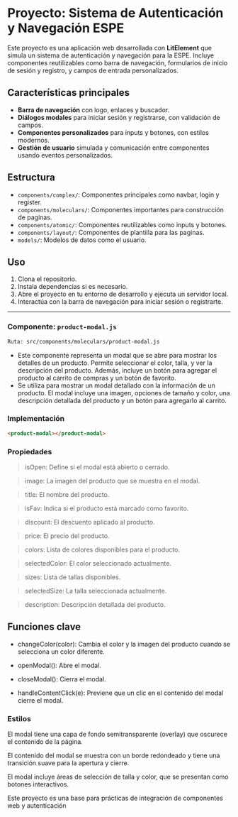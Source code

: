 # Proyecto: Sistema de Autenticación y Navegación ESPE

Este proyecto es una aplicación web desarrollada con **LitElement** que simula un sistema de autenticación y navegación para la ESPE. Incluye componentes reutilizables como barra de navegación, formularios de inicio de sesión y registro, y campos de entrada personalizados.

## Características principales

- **Barra de navegación** con logo, enlaces y buscador.
- **Diálogos modales** para iniciar sesión y registrarse, con validación de campos.
- **Componentes personalizados** para inputs y botones, con estilos modernos.
- **Gestión de usuario** simulada y comunicación entre componentes usando eventos personalizados.

## Estructura

- `components/complex/`: Componentes principales como navbar, login y register.
- `components/moleculars/`: Componentes importantes para construcción de paginas.
- `components/atomic/`: Componentes reutilizables como inputs y botones.
- `components/layout/`: Componentes de plantilla para las paginas.
- `models/`: Modelos de datos como el usuario.

## Uso

1. Clona el repositorio.
2. Instala dependencias si es necesario.
3. Abre el proyecto en tu entorno de desarrollo y ejecuta un servidor local.
4. Interactúa con la barra de navegación para iniciar sesión o registrarte.

---

### Componente: `product-modal.js`

```bash 
Ruta: src/components/moleculars/product-modal.js
```

- Este componente representa un modal que se abre para mostrar los detalles de un producto. Permite seleccionar el color, talla, y ver la descripción del producto. Además, incluye un botón para agregar el producto al carrito de compras y un botón de favorito.
- Se utiliza para mostrar un modal detallado con la información de un producto. El modal incluye una imagen, opciones de tamaño y color, una descripción detallada del producto y un botón para agregarlo al carrito.
  
 ### Implementación
  
```html 
<product-modal></product-modal>

```
### Propiedades 

> isOpen: Define si el modal está abierto o cerrado.

> image: La imagen del producto que se muestra en el modal.

> title: El nombre del producto.

> isFav: Indica si el producto está marcado como favorito.

> discount: El descuento aplicado al producto.

> price: El precio del producto.

> colors: Lista de colores disponibles para el producto.

> selectedColor: El color seleccionado actualmente.

> sizes: Lista de tallas disponibles.

> selectedSize: La talla seleccionada actualmente.

> description: Descripción detallada del producto.

## Funciones clave 

- changeColor(color): Cambia el color y la imagen del producto cuando se selecciona un color diferente.

- openModal(): Abre el modal.

- closeModal(): Cierra el modal.

- handleContentClick(e): Previene que un clic en el contenido del modal cierre el modal.

### Estilos 

El modal tiene una capa de fondo semitransparente (overlay) que oscurece el contenido de la página.

El contenido del modal se muestra con un borde redondeado y tiene una transición suave para la apertura y cierre.

El modal incluye áreas de selección de talla y color, que se presentan como botones interactivos.


Este proyecto es una base para prácticas de integración de componentes web y autenticación

